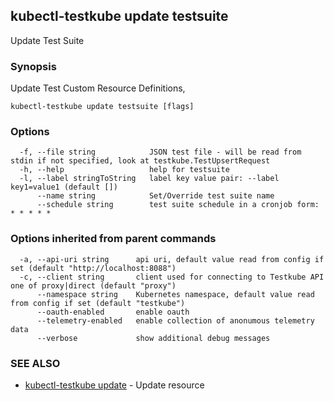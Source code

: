 ## kubectl-testkube update testsuite

Update Test Suite

### Synopsis

Update Test Custom Resource Definitions, 

```
kubectl-testkube update testsuite [flags]
```

### Options

```
  -f, --file string            JSON test file - will be read from stdin if not specified, look at testkube.TestUpsertRequest
  -h, --help                   help for testsuite
  -l, --label stringToString   label key value pair: --label key1=value1 (default [])
      --name string            Set/Override test suite name
      --schedule string        test suite schedule in a cronjob form: * * * * *
```

### Options inherited from parent commands

```
  -a, --api-uri string      api uri, default value read from config if set (default "http://localhost:8088")
  -c, --client string       client used for connecting to Testkube API one of proxy|direct (default "proxy")
      --namespace string    Kubernetes namespace, default value read from config if set (default "testkube")
      --oauth-enabled       enable oauth
      --telemetry-enabled   enable collection of anonumous telemetry data
      --verbose             show additional debug messages
```

### SEE ALSO

* [kubectl-testkube update](kubectl-testkube_update.md)	 - Update resource

